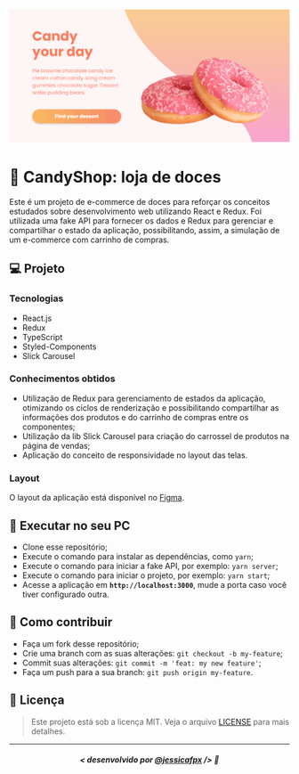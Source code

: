 <h1 align="center">
    <img src="./src/assets/candy.gif" alt="Gif da aplicação"/>
</h1>


# 🍩 CandyShop: loja de doces
Este é um projeto de e-commerce de doces para reforçar os conceitos estudados sobre desenvolvimento web utilizando React e Redux.
Foi utilizada uma fake API para fornecer os dados e Redux para gerenciar e compartilhar o estado da aplicação, possibilitando, assim, a simulação de um e-commerce com carrinho de compras.


## 💻 Projeto

### Tecnologias
- React.js
- Redux
- TypeScript
- Styled-Components
- Slick Carousel

### Conhecimentos obtidos
- Utilização de Redux para gerenciamento de estados da aplicação, otimizando os ciclos de renderização e possibilitando compartilhar as informações dos produtos e do carrinho de compras entre os componentes;
- Utilização da lib Slick Carousel para criação do carrossel de produtos na página de vendas;
- Aplicação do conceito de responsividade no layout das telas.

###  Layout
O layout da aplicação está disponível no [Figma](https://www.figma.com/file/Y9G7a5bjqqHieZPhKGZeq3/CandyShop?node-id=0%3A1).

## 🔧 Executar no seu PC

- Clone esse repositório;
- Execute o comando para instalar as dependências, como `yarn`;
- Execute o comando para iniciar a fake API, por exemplo: `yarn server`;
- Execute o comando para iniciar o projeto, por exemplo: `yarn start`;
- Acesse a aplicação em <strong> `http://localhost:3000`</strong>, mude a porta caso você tiver configurado outra.

## 🤔 Como contribuir

- Faça um fork desse repositório;
- Crie uma branch com as suas alterações: `git checkout -b my-feature`;
- Commit suas alterações: `git commit -m 'feat: my new feature'`;
- Faça um push para a sua branch: `git push origin my-feature`.

## 📜 Licença

> Este projeto está sob a licença MIT. Veja o arquivo [LICENSE](https://github.com/jessicafpx/catalog-redux/blob/main/LICENSE.md) para mais detalhes.

---

##### <p align="center"> <strong> < desenvolvido por <a href="github.com/jessicafpx"> @jessicafpx</a> /> </strong> 👋

